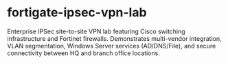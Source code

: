# fortigate-ipsec-vpn-lab
Enterprise IPSec site-to-site VPN lab featuring Cisco switching infrastructure and Fortinet firewalls. Demonstrates multi-vendor integration, VLAN segmentation, Windows Server services (AD/DNS/File), and secure connectivity between HQ and branch office locations.

